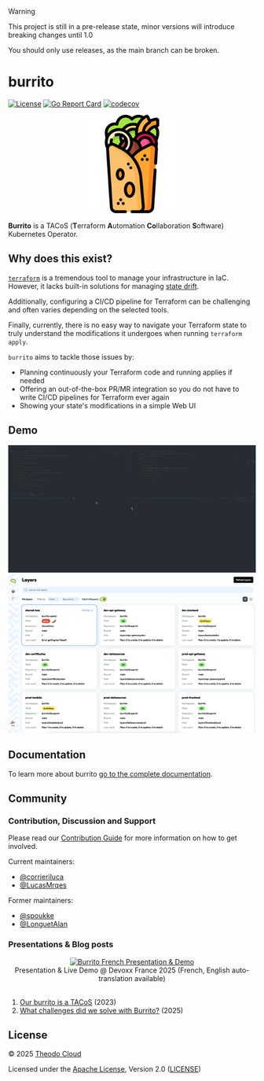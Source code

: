 > [!WARNING]
> This project is still in a pre-release state, minor versions will introduce breaking changes until 1.0
> 
> You should only use releases, as the main branch can be broken.

# burrito <!-- omit in toc -->

[![License](https://img.shields.io/badge/License-Apache_2.0-blue.svg)](https://opensource.org/licenses/Apache-2.0)
[![Go Report Card](https://goreportcard.com/badge/github.com/padok-team/burrito)](https://goreportcard.com/report/github.com/padok-team/burrito)
[![codecov](https://codecov.io/gh/padok-team/burrito/branch/main/graph/badge.svg)](https://codecov.io/gh/padok-team/burrito)

<p align="center"><img src="./docs/assets/icon/burrito.png" width="200px" /></p>

**Burrito** is a TACoS (**T**erraform **A**utomation **Co**llaboration **S**oftware) Kubernetes Operator.

## Why does this exist?

[`terraform`](https://www.terraform.io/) is a tremendous tool to manage your infrastructure in IaC.
However, it lacks built-in solutions for managing [state drift](https://developer.hashicorp.com/terraform/tutorials/state/resource-drift).

Additionally, configuring a CI/CD pipeline for Terraform can be challenging and often varies depending on the selected tools.

Finally, currently, there is no easy way to navigate your Terraform state to truly understand the modifications it undergoes when running `terraform apply`.

`burrito` aims to tackle those issues by:

- Planning continuously your Terraform code and running applies if needed
- Offering an out-of-the-box PR/MR integration so you do not have to write CI/CD pipelines for Terraform ever again
- Showing your state's modifications in a simple Web UI

## Demo

![demo](./docs/assets/demo/demo.gif)
![UI Preview](./docs/assets/demo/ui.png)

## Documentation

To learn more about burrito [go to the complete documentation](https://docs.burrito.tf).

## Community

### Contribution, Discussion and Support

Please read our [Contribution Guide](https://docs.burrito.tf/contributing/) for more information on how to get involved.

Current maintainers:

- [@corrieriluca](https://github.com/corrieriluca)
- [@LucasMrqes](https://github.com/LucasMrqes)

Former maintainers:

- [@spoukke](https://x.com/spoukke)
- [@LonguetAlan](https://x.com/LonguetAlan)

### Presentations & Blog posts

<div align="center">
<a href="http://www.youtube.com/watch?v=DSuSCgPQlso"
   title="Burrito est un TACoS : une alternative open-source à Terraform Cloud">
  <img src="http://img.youtube.com/vi/DSuSCgPQlso/0.jpg"
       alt="Burrito French Presentation & Demo" />
</a>
  <br/>
  Presentation & Live Demo @ Devoxx France 2025 (French, English auto-translation available)
</div>
<br/>

1. [Our burrito is a TACoS](https://cloud.theodo.com/en/blog/burrito-tacos) (2023)
2. [What challenges did we solve with Burrito?](https://cloud.theodo.com/en/blog/what-challenges-did-we-solve-with-burrito) (2025)

## License

© 2025 [Theodo Cloud](https://cloud.theodo.com/en/)

Licensed under the [Apache License](https://www.apache.org/licenses/LICENSE-2.0), Version 2.0 ([LICENSE](./LICENSE))
